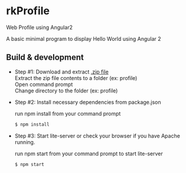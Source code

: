 # rkProfile
Web Profile using Angular2

A basic minimal program to display Hello World using Angular 2

## Build & development
- Step #1: Download and extract [.zip file](https://github.com/ravi221/rkProfile/archive/master.zip)  
   Extract the zip file contents to a folder (ex: profile)  
   Open command prompt  
   Change directory to the folder (ex: profile)  

- Step #2: Install necessary dependencies from package.json
    
    run npm install from your command prompt
    ```sh
    $ npm install
    ```

- Step #3: Start lite-server or check your browser if you have Apache running.

    run npm start from your command prompt to start lite-server 
    ```sh
    $ npm start
    ```
